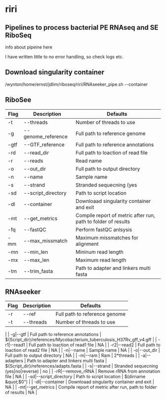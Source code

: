 # riri

## Pipelines to process bacterial PE RNAseq and SE RiboSeq
info about pipeine here

I have written little to no error handling, so check logs etc.

## Download singularity container
/wynton/home/ernst/jdlim/riboseq/riri/RNAseeker_pipe.sh --container


## RiboSee

| Flag | Description | Defaults |
| --- | --- | --- |
| -t|--threads | Number of threads to use | NA |
| -g|--genome\_reference | Full path to reference genome | ${Script\_dir}/references/Mycobacterium\_tuberculosis\_H37Rv\_genome\_v4.fasta |
| -gtf|--GTF\_reference | Full path to reference annotations | ${Script\_dir}/references/Mycobacterium\_tuberculosis\_H37Rv\_gff\_v4.gff |
| -rd|--read\_dir | Full path to loaction of read file | NA |
| -r|--reads | Read name | NA |
| -o|--out\_dir | Full path to output directory | NA |
| -n|--name | Sample name | NA |
| -s|--strand | Stranded sequecning (yes|no|reverse) | no |
| -sd|--script\_directory | Path to script location | $(dirname &quot;$0&quot;) |
| -dl|--container | Downloaad singularity container and exit | NA |
| -mt|--get\_metrics | Compile report of metric after run, path to folder of results | NA |
| -fq|--fastQC | Perform fastQC anlsysis | NA |
| -mm|--max\_missmatch | Maximum missmatches for alignment | 2 |
| -mn|--min\_len | Mininum read length | 24 |
| -mx|--max\_len | Maximum read length | 36 |
| -tm|--trim\_fasta | Path to adapter and linkers multi fasta | ${Script\_dir}/references/adapts.fasta |



## RNAseeker

| Flag | Description | Defaults |
| --- | --- | --- |
| -r|--ref | Full path to reference genome | ${Script\_dir}/references/Mycobacterium\_tuberculosis\_H37Rv\_genome\_v4.fasta |
| -t|--threads | Number of threads to use |
 |
| -g|--gtf | Full path to reference annotations | ${Script\_dir}/references/Mycobacterium\_tuberculosis\_H37Rv\_gff\_v4.gff |
| -r1|--read1 | Full path to loaction of read1 file | NA |
| -r2|--read2 | Full path to loaction of read2 file | NA |
| -n|--name | Sample name | NA |
| -o|--out\_dir | Full path to output directory | NA |
| -m|--ram | Ram | 2\*threads |
| -a|--adapters | Path to adapter and linkers multi fasta | ${Script\_dir}/references/adapts.fasta |
| -s|--strand | Stranded sequecning (yes|no|reverse) | no |
| -rR|--remove\_rRNA | Remove rRNA from annotation file | NA |
| -sd|--script\_directory | Path to script location | $(dirname &quot;$0&quot;) |
| -dl|--container | Downloaad singularity container and exit | NA |
| -mt|--get\_metrics | Compile report of metric after run, path to folder of results | NA |

